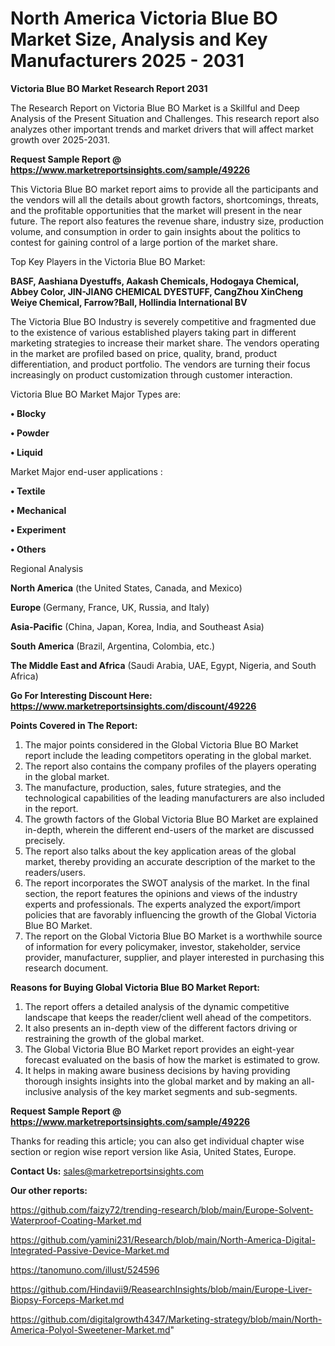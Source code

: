 # North America Victoria Blue BO Market Size, Analysis and Key Manufacturers 2025 - 2031

<strong>Victoria Blue BO Market Research Report 2031</strong>

The Research Report on Victoria Blue BO Market is a Skillful and Deep Analysis of the Present Situation and Challenges. This research report also analyzes other important trends and market drivers that will affect market growth over 2025-2031.

<strong>Request Sample Report @ <a href=https://www.marketreportsinsights.com/sample/49226>https://www.marketreportsinsights.com/sample/49226</a></strong>

This Victoria Blue BO market report aims to provide all the participants and the vendors will all the details about growth factors, shortcomings, threats, and the profitable opportunities that the market will present in the near future. The report also features the revenue share, industry size, production volume, and consumption in order to gain insights about the politics to contest for gaining control of a large portion of the market share.

Top Key Players in the Victoria Blue BO Market:

<strong>BASF, Aashiana Dyestuffs, Aakash Chemicals, Hodogaya Chemical, Abbey Color, JIN-JIANG CHEMICAL DYESTUFF, CangZhou XinCheng Weiye Chemical, Farrow?Ball, Hollindia International BV</strong>

The Victoria Blue BO Industry is severely competitive and fragmented due to the existence of various established players taking part in different marketing strategies to increase their market share. The vendors operating in the market are profiled based on price, quality, brand, product differentiation, and product portfolio. The vendors are turning their focus increasingly on product customization through customer interaction.

Victoria Blue BO Market Major Types are:

<strong>•  Blocky

•  Powder

•  Liquid</strong>

Market Major end-user applications :

<strong>•  Textile

•  Mechanical

•  Experiment

•  Others</strong>

Regional Analysis

</u><strong><b>North America</b></strong> (the United States, Canada, and Mexico)

<strong><b>Europe </b></strong>(Germany, France, UK, Russia, and Italy)

<strong><b>Asia-Pacific</b></strong> (China, Japan, Korea, India, and Southeast Asia)

<strong><b>South America</b></strong> (Brazil, Argentina, Colombia, etc.)

<strong><b>The Middle East and Africa</b></strong> (Saudi Arabia, UAE, Egypt, Nigeria, and South Africa)

<strong>Go For Interesting Discount Here: <a href=https://www.marketreportsinsights.com/discount/49226>https://www.marketreportsinsights.com/discount/49226</a></strong>

<strong>Points Covered in The Report:</strong>
<ol>
  <li>The major points considered in the Global Victoria Blue BO Market report include the leading competitors operating in the global market.</li>
  <li>The report also contains the company profiles of the players operating in the global market.</li>
  <li>The manufacture, production, sales, future strategies, and the technological capabilities of the leading manufacturers are also included in the report.</li>
  <li>The growth factors of the Global Victoria Blue BO Market are explained in-depth, wherein the different end-users of the market are discussed precisely.</li>
  <li>The report also talks about the key application areas of the global market, thereby providing an accurate description of the market to the readers/users.</li>
  <li>The report incorporates the SWOT analysis of the market. In the final section, the report features the opinions and views of the industry experts and professionals. The experts analyzed the export/import policies that are favorably influencing the growth of the Global Victoria Blue BO Market.</li>
  <li>The report on the Global Victoria Blue BO Market is a worthwhile source of information for every policymaker, investor, stakeholder, service provider, manufacturer, supplier, and player interested in purchasing this research document.</li>
</ol>
<strong>Reasons for Buying Global Victoria Blue BO Market Report:</strong>

<ol>
  <li>The report offers a detailed analysis of the dynamic competitive landscape that keeps the reader/client well ahead of the competitors.</li>
  <li>It also presents an in-depth view of the different factors driving or restraining the growth of the global market.</li>
  <li>The Global Victoria Blue BO Market report provides an eight-year forecast evaluated on the basis of how the market is estimated to grow.</li>
  <li>It helps in making aware business decisions by having providing thorough insights insights into the global market and by making an all-inclusive analysis of the key market segments and sub-segments.</li>
</ol>
<strong>Request Sample Report @ <a href=https://www.marketreportsinsights.com/sample/49226>https://www.marketreportsinsights.com/sample/49226</a></strong>


Thanks for reading this article; you can also get individual chapter wise section or region wise report version like Asia, United States, Europe.

<strong>Contact Us:</strong>
sales@marketreportsinsights.com

<strong>Our other reports:</strong>

<a href=https://github.com/faizy72/trending-research/blob/main/Europe-Solvent-Waterproof-Coating-Market.md>https://github.com/faizy72/trending-research/blob/main/Europe-Solvent-Waterproof-Coating-Market.md</a>

<a href=https://github.com/yamini231/Research/blob/main/North-America-Digital-Integrated-Passive-Device-Market.md>https://github.com/yamini231/Research/blob/main/North-America-Digital-Integrated-Passive-Device-Market.md</a>

<a href=https://tanomuno.com/illust/524596>https://tanomuno.com/illust/524596</a>

<a href=https://github.com/Hindavii9/ReasearchInsights/blob/main/Europe-Liver-Biopsy-Forceps-Market.md>https://github.com/Hindavii9/ReasearchInsights/blob/main/Europe-Liver-Biopsy-Forceps-Market.md</a>

<a href=https://github.com/digitalgrowth4347/Marketing-strategy/blob/main/North-America-Polyol-Sweetener-Market.md>https://github.com/digitalgrowth4347/Marketing-strategy/blob/main/North-America-Polyol-Sweetener-Market.md</a>"
